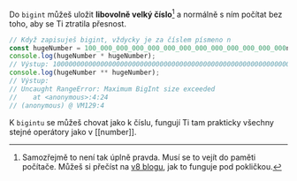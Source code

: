 Do `bigint` můžeš uložit **libovolně velký číslo**[^1] a normálně s ním počítat bez toho, aby se Ti ztratila přesnost.

```javascript
// Když zapisuješ bigint, vždycky je za číslem písmeno n
const hugeNumber = 100_000_000_000_000_000_000_000_000_000_000_000_000n;
console.log(hugeNumber * hugeNumber);
// Výstup: 10000000000000000000000000000000000000000000000000000000000000000000000000000n
console.log(hugeNumber ** hugeNumber);
// Výstup:
// Uncaught RangeError: Maximum BigInt size exceeded
//    at <anonymous>:4:24
// (anonymous) @ VM129:4
```

K `bigintu` se můžeš chovat jako k číslu, fungují Ti tam prakticky všechny stejné operátory jako v [[number]].

[^1]: Samozřejmě to není tak úplně pravda. Musí se to vejít do paměti počítače. Můžeš si přečíst na [v8 blogu](https://v8.dev/blog/bigint), jak to funguje pod pokličkou.
